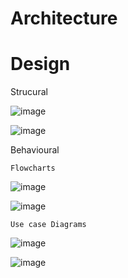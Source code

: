 # Architecture

# Design

Strucural

![image](https://user-images.githubusercontent.com/83062061/152716198-934a91dc-4b64-40b3-aa5a-03b1601ae4f6.png)


![image](https://user-images.githubusercontent.com/83062061/152716017-ffce6420-1df9-49bc-b7b4-879ab8a15af9.png)

Behavioural

    Flowcharts

![image](https://user-images.githubusercontent.com/83062061/152715210-f77fe63c-8dd7-4929-8b32-84e2137b6f93.png)


![image](https://user-images.githubusercontent.com/83062061/152715347-b757a756-f6c3-46c9-8b7b-92e3af0484f9.png)

    Use case Diagrams

![image](https://user-images.githubusercontent.com/83062061/152715643-ddb5ac53-d400-40ff-ac0e-75d2b8f8c22f.png)


![image](https://user-images.githubusercontent.com/83062061/152715749-957e2130-8ec6-4c9b-9e78-d98b6af667a8.png)




